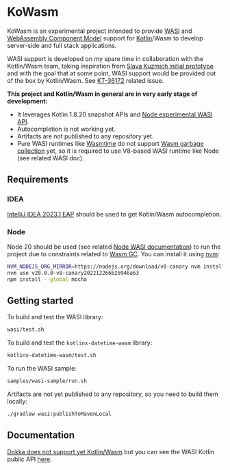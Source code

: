 # KoWasm

KoWasm is an experimental project intended to provide [WASI](https://wasi.dev/) and [WebAssembly Component Model](https://github.com/WebAssembly/component-model) support for [Kotlin](https://kotlinlang.org/)/Wasm to develop server-side and full stack applications.

WASI support is developed on my spare time in collaboration with the Kotlin/Wasm team, taking inspiration from [Slava Kuzmich initial prototype](https://github.com/skuzmich/kotlin-wasi-bindings-experiments) and with the goal that at some point, WASI support would be provided out of the box by Kotlin/Wasm. See [KT-36172](https://youtrack.jetbrains.com/issue/KT-36172) related issue.

**This project and Kotlin/Wasm in general are in very early stage of development:**
 - It leverages Kotlin 1.8.20 snapshot APIs and [Node experimental WASI API](https://nodejs.org/api/wasi.html).
 - Autocompletion is not working yet.
 - Artifacts are not published to any repository yet.
 - Pure WASI runtimes like [Wasmtime](https://github.com/bytecodealliance/wasmtime) do not support [Wasm garbage collection](https://github.com/WebAssembly/gc) yet, so it is required to use V8-based WASI runtime like Node (see related WASI doc).  

## Requirements

### IDEA

[IntelliJ IDEA 2023.1 EAP](https://www.jetbrains.com/idea/nextversion/) should be used to get Kotlin/Wasm autocompletion.

### Node

Node 20 should be used (see related [Node WASI documentation](https://nodejs.org/api/wasi.html)) to run the project due to constraints related to [Wasm GC](https://github.com/WebAssembly/gc). You can install it using [nvm](https://github.com/nvm-sh/nvm):

```bash
NVM_NODEJS_ORG_MIRROR=https://nodejs.org/download/v8-canary nvm install v20.0.0-v8-canary202212266b2b946a63
nvm use v20.0.0-v8-canary202212266b2b946a63
npm install --global mocha
```

## Getting started

To build and test the WASI library:

```bash
wasi/test.sh 
```

To build and test the `kotlinx-datetime-wasm` library:

```bash
kotlinx-datetime-wasm/test.sh
```

To run the WASI sample:
```bash
samples/wasi-sample/run.sh
```

Artifacts are not yet published to any repository, so you need to build them locally:
```bash
./gradlew wasi:publishToMavenLocal
```

## Documentation

[Dokka does not support yet Kotlin/Wasm](https://github.com/Kotlin/dokka/issues/2814) but you can see the WASI Kotlin public API [here](https://github.com/sdeleuze/kowasm/blob/main/wasi/src/wasmMain/kotlin/org/kowasm/wasi/).
